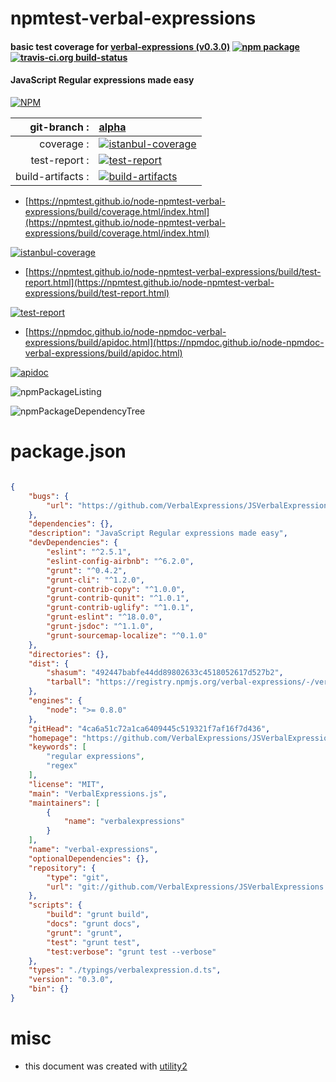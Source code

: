# npmtest-verbal-expressions

#### basic test coverage for  [verbal-expressions (v0.3.0)](https://github.com/VerbalExpressions/JSVerbalExpressions)  [![npm package](https://img.shields.io/npm/v/npmtest-verbal-expressions.svg?style=flat-square)](https://www.npmjs.org/package/npmtest-verbal-expressions) [![travis-ci.org build-status](https://api.travis-ci.org/npmtest/node-npmtest-verbal-expressions.svg)](https://travis-ci.org/npmtest/node-npmtest-verbal-expressions)

#### JavaScript Regular expressions made easy

[![NPM](https://nodei.co/npm/verbal-expressions.png?downloads=true&downloadRank=true&stars=true)](https://www.npmjs.com/package/verbal-expressions)

| git-branch : | [alpha](https://github.com/npmtest/node-npmtest-verbal-expressions/tree/alpha)|
|--:|:--|
| coverage : | [![istanbul-coverage](https://npmtest.github.io/node-npmtest-verbal-expressions/build/coverage.badge.svg)](https://npmtest.github.io/node-npmtest-verbal-expressions/build/coverage.html/index.html)|
| test-report : | [![test-report](https://npmtest.github.io/node-npmtest-verbal-expressions/build/test-report.badge.svg)](https://npmtest.github.io/node-npmtest-verbal-expressions/build/test-report.html)|
| build-artifacts : | [![build-artifacts](https://npmtest.github.io/node-npmtest-verbal-expressions/glyphicons_144_folder_open.png)](https://github.com/npmtest/node-npmtest-verbal-expressions/tree/gh-pages/build)|

- [https://npmtest.github.io/node-npmtest-verbal-expressions/build/coverage.html/index.html](https://npmtest.github.io/node-npmtest-verbal-expressions/build/coverage.html/index.html)

[![istanbul-coverage](https://npmtest.github.io/node-npmtest-verbal-expressions/build/screenCapture.buildCi.browser.%252Ftmp%252Fbuild%252Fcoverage.lib.html.png)](https://npmtest.github.io/node-npmtest-verbal-expressions/build/coverage.html/index.html)

- [https://npmtest.github.io/node-npmtest-verbal-expressions/build/test-report.html](https://npmtest.github.io/node-npmtest-verbal-expressions/build/test-report.html)

[![test-report](https://npmtest.github.io/node-npmtest-verbal-expressions/build/screenCapture.buildCi.browser.%252Ftmp%252Fbuild%252Ftest-report.html.png)](https://npmtest.github.io/node-npmtest-verbal-expressions/build/test-report.html)

- [https://npmdoc.github.io/node-npmdoc-verbal-expressions/build/apidoc.html](https://npmdoc.github.io/node-npmdoc-verbal-expressions/build/apidoc.html)

[![apidoc](https://npmdoc.github.io/node-npmdoc-verbal-expressions/build/screenCapture.buildCi.browser.%252Ftmp%252Fbuild%252Fapidoc.html.png)](https://npmdoc.github.io/node-npmdoc-verbal-expressions/build/apidoc.html)

![npmPackageListing](https://npmtest.github.io/node-npmtest-verbal-expressions/build/screenCapture.npmPackageListing.svg)

![npmPackageDependencyTree](https://npmtest.github.io/node-npmtest-verbal-expressions/build/screenCapture.npmPackageDependencyTree.svg)



# package.json

```json

{
    "bugs": {
        "url": "https://github.com/VerbalExpressions/JSVerbalExpressions/issues"
    },
    "dependencies": {},
    "description": "JavaScript Regular expressions made easy",
    "devDependencies": {
        "eslint": "^2.5.1",
        "eslint-config-airbnb": "^6.2.0",
        "grunt": "^0.4.2",
        "grunt-cli": "^1.2.0",
        "grunt-contrib-copy": "^1.0.0",
        "grunt-contrib-qunit": "^1.0.1",
        "grunt-contrib-uglify": "^1.0.1",
        "grunt-eslint": "^18.0.0",
        "grunt-jsdoc": "^1.1.0",
        "grunt-sourcemap-localize": "^0.1.0"
    },
    "directories": {},
    "dist": {
        "shasum": "492447babfe44dd89802633c4518052617d527b2",
        "tarball": "https://registry.npmjs.org/verbal-expressions/-/verbal-expressions-0.3.0.tgz"
    },
    "engines": {
        "node": ">= 0.8.0"
    },
    "gitHead": "4ca6a51c72a1ca6409445c519321f7af16f7d436",
    "homepage": "https://github.com/VerbalExpressions/JSVerbalExpressions",
    "keywords": [
        "regular expressions",
        "regex"
    ],
    "license": "MIT",
    "main": "VerbalExpressions.js",
    "maintainers": [
        {
            "name": "verbalexpressions"
        }
    ],
    "name": "verbal-expressions",
    "optionalDependencies": {},
    "repository": {
        "type": "git",
        "url": "git://github.com/VerbalExpressions/JSVerbalExpressions.git"
    },
    "scripts": {
        "build": "grunt build",
        "docs": "grunt docs",
        "grunt": "grunt",
        "test": "grunt test",
        "test:verbose": "grunt test --verbose"
    },
    "types": "./typings/verbalexpression.d.ts",
    "version": "0.3.0",
    "bin": {}
}
```



# misc
- this document was created with [utility2](https://github.com/kaizhu256/node-utility2)
